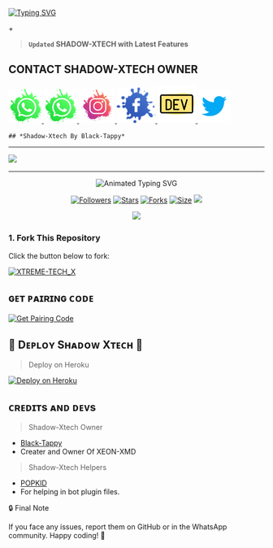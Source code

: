<a href="https://git.io/typing-svg"><img src="https://readme-typing-svg.demolab.com?font=Black+Ops+One&size=100&pause=1000&color=FF0000&center=true&width=1000&height=200&lines=SHADOW-XTECH" alt="Typing SVG" /></a>
  </p>
+

> **`Updated` SHADOW-XTECH with Latest Features**

## CONTACT SHADOW-XTECH OWNER
  
<a href="https://wa.me/254759000340"> <img src="https://raw.githubusercontent.com/shizothetechie/database/main/icon/WhatsApp.png" width="13%"> </a>
  <a href="https://chat.whatsapp.com/GbpVWoHH0XLHOHJsYLtbjH"> <img src="https://raw.githubusercontent.com/shizothetechie/database/main/icon/WhatsApp.png" width="13%"> </a>
  <a href="https://www.facebook.com/profile.php?id=100086056192263&name=xhp_nt__fb__action__open_use"> <img src="https://raw.githubusercontent.com/shizothetechie/database/main/icon/Instagram2.png" width="14%"> </a>
  <a href="https://www.instagram.com/bright_leizer_?igsh=Y2JmcnE1ajNjZXM=&name=xhp_nt__fb__action__open_user"> <img src="https://raw.githubusercontent.com/shizothetechie/database/main/icon/Facebook.png" width="15%"> </a><a href="https://github.com/Tappy-Black/Xtreme-Tech_X/tree/main"> <img src="https://raw.githubusercontent.com/shizothetechie/database/main/icon/devto.png" width="15%"> </a><a href="XTREME-TECH_X "> <img src="https://raw.githubusercontent.com/shizothetechie/database/main/icon/twitter.png" width="13%"> </a>
</p>


```
## *Shadow-Xtech By Black-Tappy*
```

--- 

<a><img src='https://files.catbox.moe/etqc8k.jpg'/></a>

---

<p align="center">
  <img src="https://readme-typing-svg.demolab.com?font=Orbitron&weight=600&size=25&duration=4000&pause=1000&color=00F7FF&center=true&vCenter=true&width=500&lines=ULTIMATE+WHATSAPP+BOT;MULTI-DEVICE+SUPPORT;POWERED+BY+BAILEYS;FAST++SECURE++RELIABLE" alt="Animated Typing SVG" />
</p>

<div align="center">
  <a href="https://github.com/Tappy-Black/followers"><img title="Followers" src="https://img.shields.io/github/followers/Tappy-Black?color=EB5406&style=for-the-badge&logo=github&logoColor=white"></a>
  <a href="https://github.com/Tappy-Black/Xtreme-Tech_X/stargazers/"><img title="Stars" src="https://img.shields.io/github/stars/Tappy-Black/Xtreme-Tech_X?color=FFCE44&style=for-the-badge&logo=reverbnation&logoColor=white"></a>
  <a href="https://github.com/Tappy-Black/Xtreme-Tech_X/network/members"><img title="Forks" src="https://img.shields.io/github/forks/Tappy-Black/Xtreme-Tech_X?color=FF007F&style=for-the-badge&logo=git&logoColor=white"></a>
  <a href="https://github.com/Tappy-Black/Xtreme-Tech_X/"><img title="Size" src="https://img.shields.io/github/repo-size/Tappy-Black/Xtreme-Tech_X?style=for-the-badge&color=FFFF33&logo=docusign&logoColor=white"></a>
  <a href="https://github.com/Tappy-Black/Xtreme-Tech_X/graphs/commit-activity"><img height="28" src="https://img.shields.io/badge/Maintained%3F-yes-green.svg?style=for-the-badge&logo=gitpod&logoColor=white"></a>
</div>

<p align="center">
  <img src="https://komarev.com/ghpvc/?username=SHADOW-XTECH&label=VISITORS&style=flat-square&color=0002FF" />
</p>

### 1. Fork This Repository

Click the button below to fork:

  <a href="https://github.com/Tappy-Black/Xtreme-Tech_X/fork"><img title="XTREME-TECH_X" src="https://img.shields.io/badge/FORK-XTREME TECH X-h?color=green&style=for-the-badge&logo=stackshare"></a>

## ɢᴇᴛ ᴘᴀɪʀɪɴɢ ᴄᴏᴅᴇ
  <p align="left">  
<a href='https://pair-case-inqp.onrender.com' target="_blank"><img alt='Get Pairing Code' src='https://img.shields.io/badge/Get%20Pairing%20Code-000000?style=for-the-badge&logo=codefactor&logoColor=yellow'/></a>  
</p>  


## 👻 Dᴇᴘʟᴏʏ Sʜᴀᴅᴏᴡ Xᴛᴇᴄʜ 👻

> Deploy on Heroku



<p align="left">  
<a href='https://dashboard.heroku.com/new?template=https://github.com/Tappy-TechX/Shadow-Xtech/main' target="_blank"><img alt='Deploy on Heroku' src='https://img.shields.io/badge/Deploy%20on-Heroku-FF004D?style=for-the-badge&logo=heroku&logoColor=white'/></a>  
</p>



## ᴄʀᴇᴅɪᴛs ᴀɴᴅ ᴅᴇᴠs
> Shadow-Xtech Owner 
- [Black-Tappy](https://github.com/Black-Tappy)
- Creater and Owner Of XEON-XMD 
> Shadow-Xtech Helpers 
- [POPKID](https://github.com/Popkiddevs)
- For helping in bot plugin files.
  



🔒 Final Note

If you face any issues, report them on GitHub or in the WhatsApp community.
Happy coding! 👻 

